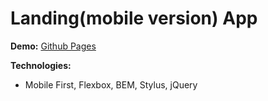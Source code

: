 # Landing(mobile version) App

**Demo:** [Github Pages](https://mr-sychevskyi.github.io/test-mobile/src/index.html)

**Technologies:**
* Mobile First, Flexbox, BEM, Stylus, jQuery
